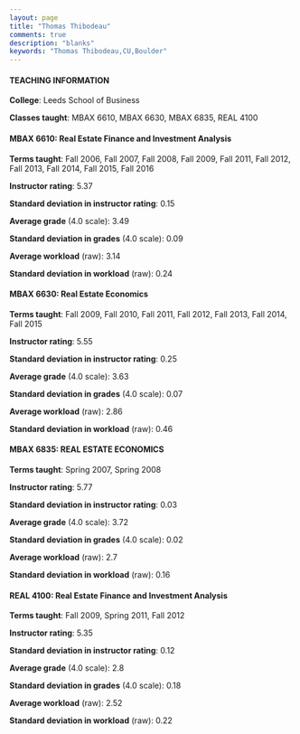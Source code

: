 ```yaml
---
layout: page
title: "Thomas Thibodeau" 
comments: true
description: "blanks"
keywords: "Thomas Thibodeau,CU,Boulder"
---
```

<head>
<script src="https://ajax.googleapis.com/ajax/libs/jquery/2.1.3/jquery.min.js"></script>
<script src="https://dl.dropboxusercontent.com/s/pc42nxpaw1ea4o9/highcharts.js?dl=0"></script>
<!-- <script src="../assets/js/highcharts.js"></script> -->
<style type="text/css">@font-face {
	font-family: "Bebas Neue";
	src: url(https://www.filehosting.org/file/details/544349/BebasNeue Regular.otf) format("opentype");
	}
	h1.Bebas { 
		font-family: "Bebas Neue", Verdana, Tahoma;
	}
</style>
</head>
	   
#### TEACHING INFORMATION

**College**: Leeds School of Business

**Classes taught**: MBAX 6610, MBAX 6630, MBAX 6835, REAL 4100

#### MBAX 6610: Real Estate Finance and Investment Analysis

**Terms taught**: Fall 2006, Fall 2007, Fall 2008, Fall 2009, Fall 2011, Fall 2012, Fall 2013, Fall 2014, Fall 2015, Fall 2016

**Instructor rating**: 5.37

**Standard deviation in instructor rating**: 0.15

**Average grade** (4.0 scale): 3.49

**Standard deviation in grades** (4.0 scale): 0.09

**Average workload** (raw): 3.14

**Standard deviation in workload** (raw): 0.24

#### MBAX 6630: Real Estate Economics

**Terms taught**: Fall 2009, Fall 2010, Fall 2011, Fall 2012, Fall 2013, Fall 2014, Fall 2015

**Instructor rating**: 5.55

**Standard deviation in instructor rating**: 0.25

**Average grade** (4.0 scale): 3.63

**Standard deviation in grades** (4.0 scale): 0.07

**Average workload** (raw): 2.86

**Standard deviation in workload** (raw): 0.46

#### MBAX 6835: REAL ESTATE ECONOMICS

**Terms taught**: Spring 2007, Spring 2008

**Instructor rating**: 5.77

**Standard deviation in instructor rating**: 0.03

**Average grade** (4.0 scale): 3.72

**Standard deviation in grades** (4.0 scale): 0.02

**Average workload** (raw): 2.7

**Standard deviation in workload** (raw): 0.16

#### REAL 4100: Real Estate Finance and Investment Analysis

**Terms taught**: Fall 2009, Spring 2011, Fall 2012

**Instructor rating**: 5.35

**Standard deviation in instructor rating**: 0.12

**Average grade** (4.0 scale): 2.8

**Standard deviation in grades** (4.0 scale): 0.18

**Average workload** (raw): 2.52

**Standard deviation in workload** (raw): 0.22


